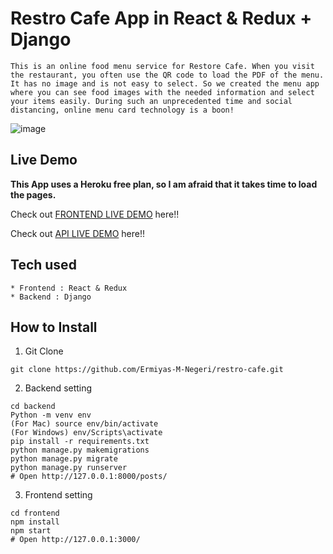 # Restro Cafe App in React & Redux + Django

```
This is an online food menu service for Restore Cafe. When you visit the restaurant, you often use the QR code to load the PDF of the menu. It has no image and is not easy to select. So we created the menu app where you can see food images with the needed information and select your items easily. During such an unprecedented time and social distancing, online menu card technology is a boon!

```
![image](https://user-images.githubusercontent.com/96680710/175112683-10f802ab-c1e6-445c-8f13-4a37cd67abe4.png)


## Live Demo

**This App uses a Heroku free plan, so I am afraid that it takes time to load the pages.**

Check out [FRONTEND LIVE DEMO](https://frontend-restro.herokuapp.com/) here!!

Check out [API LIVE DEMO](https://backend-restro.herokuapp.com/) here!!

## Tech used

```
* Frontend : React & Redux
* Backend : Django
```

## How to Install

1. Git Clone

```
git clone https://github.com/Ermiyas-M-Negeri/restro-cafe.git
```

2. Backend setting

```
cd backend
Python -m venv env
(For Mac) source env/bin/activate
(For Windows) env/Scripts\activate
pip install -r requirements.txt
python manage.py makemigrations
python manage.py migrate
python manage.py runserver
# Open http://127.0.0.1:8000/posts/
```


3. Frontend setting


```
cd frontend
npm install
npm start
# Open http://127.0.0.1:3000/
```
